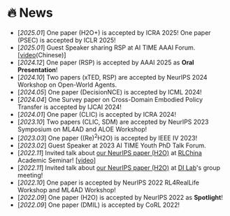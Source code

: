 # 🔥 News
- [*2025.01*] One paper (H2O+) is accepted by ICRA 2025! One paper (PSEC) is accepted by ICLR 2025!
- [*2025.01*] Guest Speaker sharing RSP at AI TIME AAAI Forum. [[video](https://www.bilibili.com/video/BV1MBc1eBEYJ/?share_source=copy_web&vd_source=76e83556474f5bcdeb4d19a8521c1d7d)(Chinese)]
- [*2024.12*] One paper (RSP) is accepted by AAAI 2025 as **Oral Presentation**!
- [*2024.10*] Two papers (xTED, RSP) are accepted by NeurIPS 2024 Workshop on Open-World Agents.
- [*2024.05*] One paper (DecisionNCE) is accepted by ICML 2024!
- [*2024.04*] One Survey paper on Cross-Domain Embodied Policy Transfer is accepted by IJCAI 2024!
- [*2024.01*] One paper (CLIC) is accepted by ICRA 2024!
- [*2023.10*] Two papers (CLIC, SDM) are accepted by NeurIPS 2023 Symposium on ML4AD and ALOE Workshop!
- [*2023.03*] One paper ((Re)$^2$H2O) is accepted by IEEE IV 2023!
- [*2023.02*] Guest Speaker at 2023 AI TIME Youth PhD Talk Forum.
- [*2022.11*] Invited talk about [our NeurIPS paper (H2O)](https://nips.cc/virtual/2022/poster/54412) at [RLChina](https://rlchina.org/) Academic Seminar! [[video](https://www.bilibili.com/video/BV1c24y1k7dG/?spm_id_from=333.999.0.0&vd_source=9d786508083f588d0e2277de059e0512)]
- [*2022.11*] Invited talk about [our NeurIPS paper (H2O)](https://nips.cc/virtual/2022/poster/54412) at [DI Lab](https://people.iiis.tsinghua.edu.cn/~dilab/)'s group meeting!
- [*2022.10*] One paper is accepted by NeurIPS 2022 RL4RealLife Workshop and ML4AD Workshop!
- [*2022.09*] One paper (H2O) is accepted by NeurIPS 2022 as **Spotlight**!
- [*2022.09*] One paper (DMIL) is accepted by CoRL 2022!
